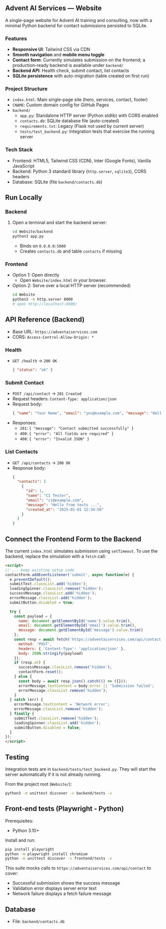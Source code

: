 ## Advent AI Services — Website

A single-page website for Advent AI training and consulting, now with a minimal Python backend for contact submissions persisted to SQLite.

### Features
- **Responsive UI**: Tailwind CSS via CDN
- **Smooth navigation** and **mobile menu toggle**
- **Contact form**: Currently simulates submission on the frontend; a production-ready backend is available under `backend/`
- **Backend API**: Health check, submit contact, list contacts
- **SQLite persistence** with auto-migration (table created on first run)

### Project Structure
- `index.html`: Main single-page site (hero, services, contact, footer)
- `CNAME`: Custom domain config for GitHub Pages
- `backend/`
  - `app.py`: Standalone HTTP server (Python stdlib) with CORS enabled
  - `contacts.db`: SQLite database file (auto-created)
  - `requirements.txt`: Legacy (Flask not used by current server)
  - `tests/test_backend.py`: Integration tests that exercise the running server

### Tech Stack
- Frontend: HTML5, Tailwind CSS (CDN), Inter (Google Fonts), Vanilla JavaScript
- Backend: Python 3 standard library (`http.server`, `sqlite3`), CORS headers
- Database: SQLite (file `backend/contacts.db`)

## Run Locally

### Backend
1. Open a terminal and start the backend server:
   ```bash
   cd Website/backend
   python3 app.py
   ```
   - Binds on `0.0.0.0:5000`
   - Creates `contacts.db` and table `contacts` if missing

### Frontend
- Option 1: Open directly
  - Open `Website/index.html` in your browser.
- Option 2: Serve over a local HTTP server (recommended)
  ```bash
  cd Website
  python3 -m http.server 8000
  # open http://localhost:8000/
  ```

## API Reference (Backend)

- Base URL: `https://adventaiservices.com`
- CORS: `Access-Control-Allow-Origin: *`

### Health
- `GET /health` → `200 OK`
  ```json
  { "status": "ok" }
  ```

### Submit Contact
- `POST /api/contact` → `201 Created`
- Request headers: `Content-Type: application/json`
- Request body:
  ```json
  { "name": "Your Name", "email": "you@example.com", "message": "Hello" }
  ```
- Responses:
  - `201`: `{ "message": "Contact submitted successfully" }`
  - `400`: `{ "error": "All fields are required" }`
  - `400`: `{ "error": "Invalid JSON" }`

### List Contacts
- `GET /api/contacts` → `200 OK`
- Response body:
  ```json
  {
    "contacts": [
      {
        "id": 1,
        "name": "CI Tester",
        "email": "ci@example.com",
        "message": "Hello from tests ...",
        "created_at": "2025-01-01 12:34:56"
      }
    ]
  }
  ```

## Connect the Frontend Form to the Backend

The current `index.html` simulates submission using `setTimeout`. To use the backend, replace the simulation with a `fetch` call:

```html
<script>
// ... keep existing setup code
contactForm.addEventListener('submit', async function(e) {
  e.preventDefault();
  submitText.classList.add('hidden');
  loadingSpinner.classList.remove('hidden');
  successMessage.classList.add('hidden');
  errorMessage.classList.add('hidden');
  submitButton.disabled = true;

  try {
    const payload = {
      name: document.getElementById('name').value.trim(),
      email: document.getElementById('email').value.trim(),
      message: document.getElementById('message').value.trim()
    };
    const resp = await fetch('https://adventaiservices.com/api/contact', {
      method: 'POST',
      headers: { 'Content-Type': 'application/json' },
      body: JSON.stringify(payload)
    });
    if (resp.ok) {
      successMessage.classList.remove('hidden');
      contactForm.reset();
    } else {
      const body = await resp.json().catch(() => ({}));
      errorMessage.textContent = body.error || 'Submission failed';
      errorMessage.classList.remove('hidden');
    }
  } catch (err) {
    errorMessage.textContent = 'Network error';
    errorMessage.classList.remove('hidden');
  } finally {
    submitText.classList.remove('hidden');
    loadingSpinner.classList.add('hidden');
    submitButton.disabled = false;
  }
});
</script>
```

## Testing

Integration tests are in `backend/tests/test_backend.py`. They will start the server automatically if it is not already running.

From the project root (`Website/`):

```bash
python3 -m unittest discover -s backend/tests -v
```

## Front-end tests (Playwright - Python)

Prerequisites:
- Python 3.10+

Install and run:

```bash
pip install playwright
python -m playwright install chromium
python -m unittest discover -s frontend/tests -v
```

This suite mocks calls to `https://adventaiservices.com/api/contact` to cover:
- Successful submission shows the success message
- Validation error displays server error text
- Network failure displays a fetch failure message

## Database
- File: `backend/contacts.db`